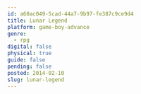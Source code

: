 ```yaml
---
id: a60ac049-5cad-44a7-9b97-fe387c9ce9d4
title: Lunar Legend
platform: game-boy-advance
genre:
  - rpg
digital: false
physical: true
guide: false
pending: false
posted: 2014-02-10
slug: lunar-legend
---
```

